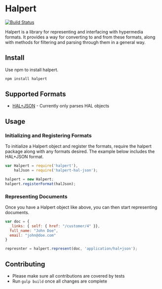 # Halpert

[![Build Status](https://travis-ci.org/smizell/halpert.png?branch=master)](https://travis-ci.org/smizell/halpert)

Halpert is a library for representing and interfacing with hypermedia formats. It provides a way for converting to and from these formats, along with methods for filtering and parsing through them in a general way.

## Install

Use npm to install halpert.

```bash
npm install halpert
```

## Supported Formats

* [HAL+JSON](https://github.com/smizell/halpert-hal-json) - Currently only parses HAL objects

## Usage

### Initializing and Registering Formats

To initialize a Halpert object and register the formats, require the halpert package along with any formats desired. The example below includes the HAL+JSON format.

```javascript
var Halpert = require('halpert'),
    halJson = require('halpert-hal-json');

halpert = new Halpert;
halpert.registerFormat(halJson);
```

### Representing Documents

Once you have a Halpert object like above, you can then start representing documents.

```javascript
var doc = {
  _links: { self: { href: "/customer/4" }},
  full_name: "John Doe",
  email: "john@doe.com"
}

represnter = halpert.represent(doc, 'application/hal+json');
```

## Contributing

* Please make sure all contributions are covered by tests
* Run `gulp build` once all changes are complete